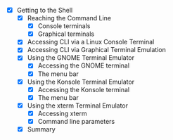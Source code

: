 - [x] Getting to the Shell
  - [x] Reaching the Command Line
    - [x] Console terminals
    - [x] Graphical terminals
  - [x] Accessing CLI via a Linux Console Terminal
  - [x] Accessing CLI via Graphical Terminal Emulation
  - [x] Using the GNOME Terminal Emulator
    - [x] Accessing the GNOME terminal
    - [x] The menu bar
  - [x] Using the Konsole Terminal Emulator
    - [x] Accessing the Konsole terminal
    - [x] The menu bar
  - [x] Using the xterm Terminal Emulator
    - [x] Accessing xterm
    - [x] Command line parameters
  - [x] Summary